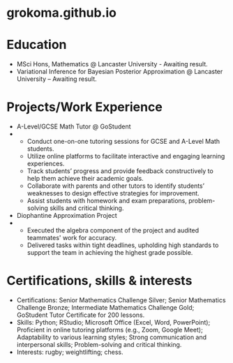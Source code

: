 # grokoma.github.io

# Education
- MSci Hons, Mathematics @ Lancaster University - Awaiting result.
- Variational Inference for Bayesian Posterior Approximation @ Lancaster University – Awaiting result.

# Projects/Work Experience
- A-Level/GCSE Math Tutor	@ GoStudent
- -	Conduct one-on-one tutoring sessions for GCSE and A-Level Math students.
  -	Utilize online platforms to facilitate interactive and engaging learning experiences.
  -	Track students’ progress and provide feedback constructively to help them achieve their academic goals.
  -	Collaborate with parents and other tutors to identify students’ weaknesses to design effective strategies for improvement.
  -	Assist students with homework and exam preparations, problem-solving skills and critical thinking.
- Diophantine Approximation Project
- - Executed the algebra component of the project and audited teammates' work for accuracy.
  - Delivered tasks within tight deadlines, upholding high standards to support the team in achieving the highest grade possible.
# Certifications, skills & interests
- Certifications: Senior Mathematics Challenge Silver; Senior Mathematics Challenge Bronze; Intermediate Mathematics Challenge Gold; GoStudent Tutor Certificate for 200 lessons.
- Skills: Python; RStudio; Microsoft Office (Excel, Word, PowerPoint); Proficient in online tutoring platforms (e.g., Zoom, Google Meet); Adaptability to various learning styles; Strong communication and interpersonal skills; Problem-solving and critical thinking.
- Interests: rugby; weightlifting; chess.
